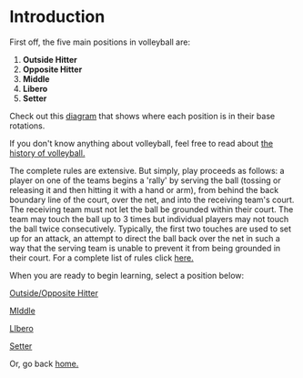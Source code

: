 # Introduction

First off, the five main positions in volleyball are:

1. **Outside Hitter**
2. **Opposite Hitter**
3. **Middle**
4. **Libero**
5. **Setter**

Check out this [diagram](https://i.pinimg.com/originals/4f/56/a5/4f56a5564324c8d8bdfca3035fd9dab1.png) that shows where each position is in their base rotations. 

 If you don't know anything about volleyball, feel free to read about [the history of volleyball.](https://www.britannica.com/sports/volleyball)

The complete rules are extensive. But simply, play proceeds as follows: a player on one of the teams begins a 'rally' by serving the ball (tossing or releasing it and then hitting it with a hand or arm), from behind the back boundary line of the court, over the net, and into the receiving team's court. The receiving team must not let the ball be grounded within their court. The team may touch the ball up to 3 times but individual players may not touch the ball twice consecutively. Typically, the first two touches are used to set up for an attack, an attempt to direct the ball back over the net in such a way that the serving team is unable to prevent it from being grounded in their court. For a complete list of rules click [here.](https://usavolleyball.org/play/rules-of-volleyball/)


When you are ready to begin learning, select a position below:

[Outside/Opposite Hitter](https://github.com/JakeSmith1109/Midterm-Project/blob/main/outside_opposite.md)

[MIddle](https://github.com/JakeSmith1109/Midterm-Project/blob/main/middle.md)

[LIbero](https://github.com/JakeSmith1109/Midterm-Project/blob/main/libero.md)

[Setter](https://github.com/JakeSmith1109/Midterm-Project/blob/main/setter.md)

Or, go back [home.](https://github.com/JakeSmith1109/Midterm-Project.git)